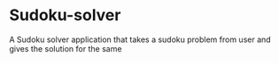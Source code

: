# Sudoku-solver
A Sudoku solver application that takes a sudoku problem from user and gives the solution for the same
